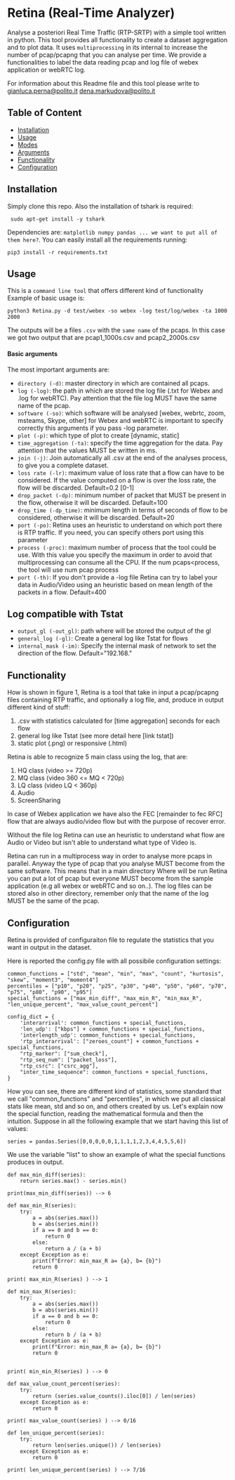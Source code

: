 # Retina (Real-Time Analyzer)

Analyse a posteriori Real Time Traffic (RTP-SRTP) with a simple tool written in python.
This tool provides all functionality to create a dataset aggregation and to plot data.
It uses `multiprocessing` in its internal to increase the number of pcap/pcapng that you can analyse per time.
We provide a functionalities to label the data reading pcap and log file of webex application or webRTC log.

For information about this Readme file and this tool please write to
[gianluca.perna@polito.it](mailto:gianluca.perna@polito.it)
[dena.markudova@polito.it](mailto:dena.markudova@polito.it)

## Table of Content
<!---
Done with https://github.com/ekalinin/github-markdown-toc )
-->
   * [Installation](#installation)
   * [Usage](#usage)
   * [Modes](#modes)
   * [Arguments](#arguments)
   * [Functionality](#functionality)
   * [Configuration](#configuration)
## Installation

Simply clone this repo.
Also the installation of tshark is required:
```
 sudo apt-get install -y tshark
```

Dependencies are: `matplotlib numpy pandas ... we want to put all of them here?`.
You can easily install all the requirements running:
```
pip3 install -r requirements.txt
```

## Usage
This is a `command line tool` that offers different kind of functionality
Example of basic usage is:
```
python3 Retina.py -d test/webex -so webex -log test/log/webex -ta 1000 2000
```
The outputs will be a files `.csv` with the `same name` of the pcaps.
In this case we got two output that are pcap1_1000s.csv and pcap2_2000s.csv
  
#### Basic arguments

The most important arguments are:
* `directory (-d)`: master directory in which are contained all pcaps.
* `log (-log)`: the path in which are stored the log file (.txt for Webex and .log for webRTC). Pay attention that the file log MUST have the same name of the pcap.
* `software (-so)`: which software will be analysed [webex, webrtc, zoom, msteams, Skype, other] for Webex and webRTC is important to specify correctly this arguments if you pass -log parameter.
* `plot (-p)`: which type of plot to create [dynamic, static]
* `time_aggregation (-ta)`: specify the time aggregation for the data. Pay attention that the values MUST be written in ms.
* `join (-j)`: Join automatically all .csv at the end of the analyses process, to give you a complete dataset.
* `loss rate (-lr)`: maximum value of loss rate that a flow can have to be considered. If the value computed on a flow is over the loss rate, the flow will be discarded. Default=0.2 [0-1]
* `drop_packet (-dp)`: minimum number of packet that MUST be present in the flow, otherwise it will be discarded. Default=100
* `drop_time (-dp_time)`: minimum length in terms of seconds of flow to be considered, otherwise it will be discarded. Default=20
* `port (-po)`: Retina uses an heuristic to understand on which port there is RTP traffic. If you need, you can specify others port using this parameter
* `process (-proc)`: maximum number of process that the tool could be use. With this value you specify the maximum in order to avoid that multiprocessing can consume all the CPU. If the num pcaps<process, the tool will use num pcap process
* `port (-th)`: If you don't provide a -log file Retina can try to label your data in Audio/Video using an heuristic based on mean length of the packets in a flow. Default=400

## Log compatible with Tstat
* `output_gl (-out_gl)`:  path where will be stored the output of the gl
* `general_log (-gl)`: Create a general log like Tstat for flows
* `internal_mask (-im)`: Specify the internal mask of network to set the direction of the flow. Default="192.168."

## Functionality

How is shown in figure 1, Retina is a tool that take in input a pcap/pcapng files containing RTP traffic, and optionally a log file, and, produce in output different kind of stuff:

1) .csv with statistics calculated for [time aggregation] seconds for each flow
2) general log like Tstat (see more detail here [link tstat]) 
3) static plot (.png) or responsive (.html)

Retina is able to recognize 5 main class using the log, that are:

1) HQ class (video >= 720p)
2) MQ class (video 360 <= MQ < 720p)
3) LQ class (video LQ < 360p)
4) Audio
5) ScreenSharing

In case of Webex application we have also the FEC [remainder to fec RFC] flow that are always audio/video flow but with the purpose of recover error.

Without the file log Retina can use an heuristic to understand what flow are Audio or Video but isn't able to understand what type of Video is.

Retina can run in a multiprocess way in order to analyse more pcaps in parallel. Anyway the type of pcap that you analyse MUST become from the same software. This means that in a main directory Where will be run Retina you can put a lot of pcap but everyone MUST become from the sample application (e.g all webex or webRTC and so on..).
The log files can be stored also in other directory, remember only that the name of the log MUST be the same of the pcap.


## Configuration
Retina is provided of configuraiton file to regulate the statistics that you want in output in the dataset.

Here is reported the config.py file with all possibile configuration settings:

```
common_functions = ["std", "mean", "min", "max", "count", "kurtosis", "skew", "moment3", "moment4"]
percentiles = ["p10", "p20", "p25", "p30", "p40", "p50", "p60", "p70", "p75", "p80", "p90", "p95"]
special_functions = ["max_min_diff", "max_min_R", "min_max_R", "len_unique_percent", "max_value_count_percent"]

config_dict = {
    'interarrival': common_functions + special_functions,
    'len_udp': ["kbps"] + common_functions + special_functions,
    'interlength_udp': common_functions + special_functions,
    'rtp_interarrival': ["zeroes_count"] + common_functions + special_functions,
    "rtp_marker": ["sum_check"],
    "rtp_seq_num": ["packet_loss"],
    "rtp_csrc": ["csrc_agg"],
    "inter_time_sequence": common_functions + special_functions,
}
```

How you can see, there are different kind of statistics, some standard that we call "common_functions" and "percentiles", in which we put all classical stats like mean, std and so on, and others created by us.
Let's explain now the special function, reading the mathematical formula and then the intuition.
Suppose in all the following example that we start having this list of values:

```
series = pandas.Series([0,0,0,0,0,1,1,1,1,2,3,4,4,5,5,6])
```

We use the variable "list" to show an example of what the special functions produces in output.

```
def max_min_diff(series):
    return series.max() - series.min()

print(max_min_diff(series)) --> 6
```

```
def max_min_R(series):
    try:
        a = abs(series.max())
        b = abs(series.min())
        if a == 0 and b == 0:
            return 0
        else:
            return a / (a + b)
    except Exception as e:
        print(f"Error: min_max_R a= {a}, b= {b}")
        return 0

print( max_min_R(series) ) --> 1
```


```
def min_max_R(series):
    try:
        a = abs(series.max())
        b = abs(series.min())
        if a == 0 and b == 0:
            return 0
        else:
            return b / (a + b)
    except Exception as e:
        print(f"Error: min_max_R a= {a}, b= {b}")
        return 0


print( min_min_R(series) ) --> 0
```

```
def max_value_count_percent(series):
    try:
        return (series.value_counts().iloc[0]) / len(series)
    except Exception as e:
        return 0

print( max_value_count(series) ) --> 0/16
```
```
def len_unique_percent(series):
    try:
        return len(series.unique()) / len(series)
    except Exception as e:
        return 0
        
print( len_unique_percent(series) ) --> 7/16
```





